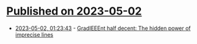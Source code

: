 # [Published on 2023-05-02](index.md)

* [2023-05-02, 01:23:43](https://lobste.rs/s/jr0x82/gradieeent_half_decent_hidden_power) - [GradIEEEnt half decent: The hidden power of imprecise lines](https://youtu.be/Ae9EKCyI1xU)
